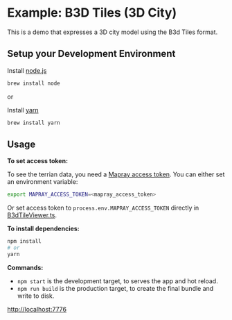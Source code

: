# Example: B3D Tiles (3D City)
This is a demo that expresses a 3D city model using the B3d Tiles format.

## Setup your Development Environment
Install [node.js](https://nodejs.org/)
```bash
brew install node
```
or

Install [yarn](https://yarnpkg.com/en/)
```bash
brew install yarn
```

## Usage
**To set access token:**

To see the terrian data, you need a [Mapray access token](/doc/developer-guide/GettingStarted/index.md). You can either set an environment variable:

```bash
export MAPRAY_ACCESS_TOKEN=<mapray_access_token>
```

Or set access token to `process.env.MAPRAY_ACCESS_TOKEN` directly in [B3dTileViewer.ts](./src/B3dTileViewer.ts).


**To install dependencies:**

```bash
npm install
# or
yarn
```

**Commands:**
* `npm start` is the development target, to serves the app and hot reload.
* `npm run build` is the production target, to create the final bundle and write to disk.

[http://localhost:7776](http://localhost:7776)
